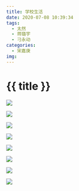 ```yaml
---
title: 学校生活
date: 2020-07-08 10:39:34
tags:
  - 太然
  - 蒋璐宇
  - 刁永动
categories:
  - 宋嘉庚
img:
---
```


# {{ title }}

![](https://cdn.jsdelivr.net/gh/JLUtangchuan/picBed@dev/img/sjg01.jpg)

![](https://cdn.jsdelivr.net/gh/JLUtangchuan/picBed@dev/img/sjg02.jpg)

![](https://cdn.jsdelivr.net/gh/JLUtangchuan/picBed@dev/img/sjg03.jpg)

![](https://cdn.jsdelivr.net/gh/JLUtangchuan/picBed@dev/img/sjg04.jpg)

![](https://cdn.jsdelivr.net/gh/JLUtangchuan/picBed@dev/img/sjg05.jpg)

![](https://cdn.jsdelivr.net/gh/JLUtangchuan/picBed@dev/img/sjg06.jpg)

![](https://cdn.jsdelivr.net/gh/JLUtangchuan/picBed@dev/img/sjg07.jpg)

![](https://cdn.jsdelivr.net/gh/JLUtangchuan/picBed@dev/img/sjg08.jpg)